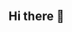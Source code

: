 ## Hi there 👋

<!--
**malasadongegg/malasadongegg** is a ✨ _special_ ✨ repository because its `README.md` (this file) appears on your GitHub profile.

Here are some ideas to get you started:

- 🔭 I'm currently a Student.
- 🌱 I’m currently learning Visual Basic.
- 👯 I’m not looking for anything right now.
- 🤔 I'm thinking about future applications.
- 💬 Ask me about gaming
- 📫 As of now I'm not accepting any questions.
- 😄 Pronouns: He/him
- ⚡ Fun fact: Started gaming when I was 10.
-->
